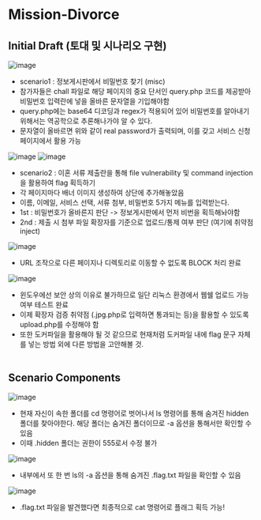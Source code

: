 # Mission-Divorce

## Initial Draft (토대 및 시나리오 구현)
![image](https://github.com/user-attachments/assets/b9099948-b7f7-45a7-ab5d-7ee949116527)
<br>
- scenario1 : 정보게시판에서 비밀번호 찾기 (misc)
- 참가자들은 chall 파일로 해당 페이지의 중요 단서인 query.php 코드를 제공받아 비밀번호 입력란에 넣을 올바른 문자열을 기입해야함
- query.php에는 base64 디코딩과 regex가 적용되어 있어 비밀번호를 알아내기 위해서는 역공학으로 추론해나가야 알 수 있다.
- 문자열이 올바르면 위와 같이 real password가 출력되며, 이를 갖고 서비스 신청 페이지에서 활용 가능 <br>

![image](https://github.com/user-attachments/assets/787d7288-e6ee-4639-b169-3e8e5a3a644f)
![image](https://github.com/user-attachments/assets/7e9cd611-6ab1-46f5-a059-d777994d5822)
<br>
- scenario2 : 이혼 서류 제출란을 통해 file vulnerability 및 command injection을 활용하여 flag 획득하기
- 각 페이지마다 배너 이미지 생성하여 상단에 추가해놓았음
- 이름, 이메일, 서비스 선택, 서류 첨부, 비밀번호 5가지 메뉴를 입력받는다.
- 1st : 비밀번호가 올바른지 판단 -> 정보게시판에서 먼저 비번을 획득해놔야함 
- 2nd : 제출 시 첨부 파일 확장자를 기준으로 업로드/통제 여부 판단 (여기에 취약점 inject) <br>

![image](https://github.com/user-attachments/assets/6f89152b-371f-4465-b9e6-b42f15172d57)
<br>
- URL 조작으로 다른 페이지나 디렉토리로 이동할 수 없도록 BLOCK 처리 완료<br>

![image](https://github.com/user-attachments/assets/2879fd83-d8bd-47a4-b569-9d4e9c7b56f0)
<br>
- 윈도우에선 보안 상의 이유로 불가하므로 일단 리눅스 환경에서 웹쉘 업로드 가능 여부 테스트 완료
- 이제 확장자 검증 취약점 (.jpg.php로 입력하면 통과되는 등)을 활용할 수 있도록 upload.php를 수정해야 함
- 또한 도커파일을 활용해야 될 것 같으므로 현재처럼 도커파일 내에 flag 문구 자체를 넣는 방법 외에 다른 방법을 고안해볼 것. <br><br>

## Scenario Components
![image](https://github.com/user-attachments/assets/13649e2e-a130-4e25-8df6-4a390366167f)
- 현재 자신이 속한 폴더를 cd 명령어로 벗어나서 ls 명령어를 통해 숨겨진 hidden 폴더를 찾아야한다. 해당 폴더는 숨겨진 폴더이므로 -a 옵션을 통해서만 확인할 수 있음
- 이때 .hidden 폴더는 권한이 555로서 수정 불가 <br>

![image](https://github.com/user-attachments/assets/1ef7fb06-2273-4526-9e7c-7ce6174a6dda)
- 내부에서 또 한 번 ls의 -a 옵션을 통해 숨겨진 .flag.txt 파일을 확인할 수 있음 <br>

![image](https://github.com/user-attachments/assets/96662d13-e04e-48ca-b9b7-3c3db8229262)
- .flag.txt 파일을 발견했다면 최종적으로 cat 명령어로 플래그 획득 가능! <br>
